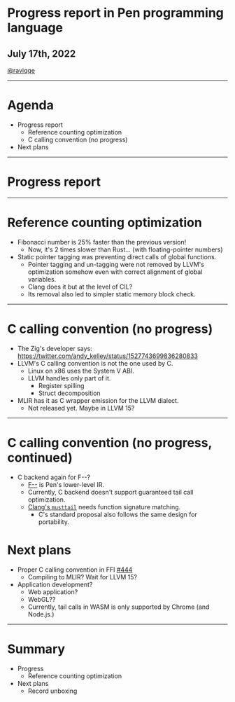 # Progress report in Pen programming language

## July 17th, 2022

[@raviqqe](https://github.com/raviqqe)

---

# Agenda

- Progress report
  - Reference counting optimization
  - C calling convention (no progress)
- Next plans

---

# Progress report

---

# Reference counting optimization

- Fibonacci number is 25% faster than the previous version!
  - Now, it's 2 times slower than Rust... (with floating-pointer numbers)
- Static pointer tagging was preventing direct calls of global functions.
  - Pointer tagging and un-tagging were not removed by LLVM's optimization somehow even with correct alignment of global variables.
  - Clang does it but at the level of CIL?
  - Its removal also led to simpler static memory block check.

---

# C calling convention (no progress)

- The Zig's developer says: https://twitter.com/andy_kelley/status/1527743699836280833
- LLVM's C calling convention is not the one used by C.
  - Linux on x86 uses the System V ABI.
  - LLVM handles only part of it.
    - Register spilling
    - Struct decomposition
- MLIR has it as C wrapper emission for the LLVM dialect.
  - Not released yet. Maybe in LLVM 15?

---

# C calling convention (no progress, continued)

- C backend again for F--?
  - [F--](https://github.com/raviqqe/fmm) is Pen's lower-level IR.
  - Currently, C backend doesn't support guaranteed tail call optimization.
  - [Clang's `musttail`](https://reviews.llvm.org/D99517) needs function signature matching.
    - C's standard proposal also follows the same design for portability.

# Next plans

- Proper C calling convention in FFI [#444](https://github.com/pen-lang/pen/issues/444)
  - Compiling to MLIR? Wait for LLVM 15?
- Application development?
  - Web application?
  - WebGL??
  - Currently, tail calls in WASM is only supported by Chrome (and Node.js.)

---

# Summary

- Progress
  - Reference counting optimization
- Next plans
  - Record unboxing
